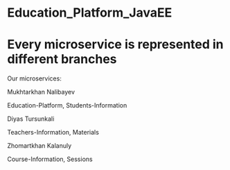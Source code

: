 # Education_Platform_JavaEE

# Every microservice is represented in different branches

Our microservices:

Mukhtarkhan Nalibayev

Education-Platform, Students-Information
  
Diyas Tursunkali

Teachers-Information, Materials

Zhomartkhan Kalanuly

Course-Information, Sessions

